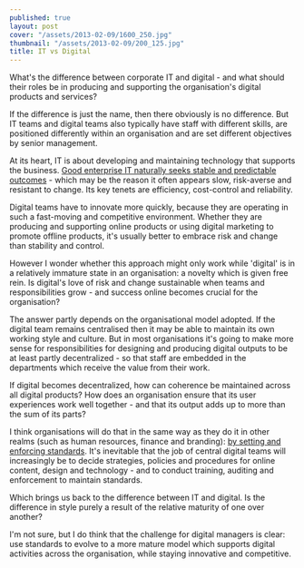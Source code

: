 ```yaml
---
published: true
layout: post
cover: "/assets/2013-02-09/1600_250.jpg"
thumbnail: "/assets/2013-02-09/200_125.jpg"
title: IT vs Digital
---
```


What's the difference between corporate IT and digital - and what should their roles be in producing and supporting the organisation's digital products and services?

If the difference is just the name, then there obviously is no difference. But IT teams and digital teams also typically have staff with different skills, are positioned differently within an organisation and are set different objectives by senior management.

At its heart, IT is about developing and maintaining technology that supports the business. [Good enterprise IT naturally seeks stable and predictable outcomes](http://www.contenthere.net/2008/07/product-it-vs-enterprise-it.html) - which may be the reason it often appears slow, risk-averse and resistant to change. Its key tenets are efficiency, cost-control and reliability.

Digital teams have to innovate more quickly, because they are operating in such a fast-moving and competitive environment. Whether they are producing and supporting online products or using digital marketing to promote offline products, it's usually better to embrace risk and change than stability and control.

However I wonder whether this approach might only work while 'digital' is in a relatively immature state in an organisation: a novelty which is given free rein. Is digital's love of risk and change sustainable when teams and responsibilities grow - and success online becomes crucial for the organisation?

The answer partly depends on the organisational model adopted. If the digital team remains centralised then it may be able to maintain its own working style and culture. But in most organisations it's going to make more sense for responsibilities for designing and producing digital outputs to be at least partly decentralized - so that staff are embedded in the departments which receive the value from their work.

If digital becomes decentralized, how can coherence be maintained across all digital products? How does an organisation ensure that its user experiences work well together - and that its output adds up to more than the sum of its parts?

I think organisations will do that in the same way as they do it in other realms (such as human resources, finance and branding): [by setting and enforcing standards](http://www.activestandards.com/knowledgebase/insight_report_welchmanpierpoint2.html). It's inevitable that the job of central digital teams will increasingly be to decide strategies, policies and procedures for online content, design and technology - and to conduct training, auditing and enforcement to maintain standards.

Which brings us back to the difference between IT and digital. Is the difference in style purely a result of the relative maturity of one over another?

I'm not sure, but I do think that the challenge for digital managers is clear: use standards to evolve to a more mature model which supports digital activities across the organisation, while staying innovative and competitive.